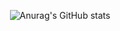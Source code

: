 <center>
  
![Anurag's GitHub stats](https://github-readme-stats.vercel.app/api?username=henriquensco&show_icons=true&theme=radical)

</center>
